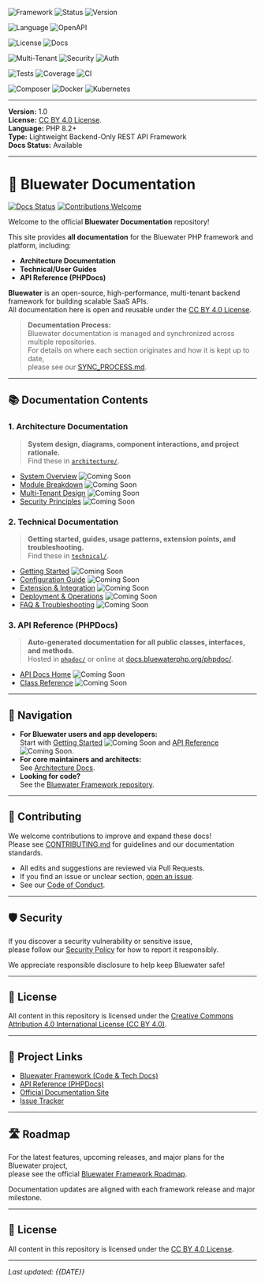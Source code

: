 ![Framework](https://img.shields.io/badge/framework-Bluewater-lightblue?logo=dropbox&logoColor=white)
![Status](https://img.shields.io/badge/status-active-blue)
![Version](https://img.shields.io/badge/version-1.0-blue?logo=semantic-release&logoColor=white)

![Language](https://img.shields.io/badge/language-PHP%208.2+-blue?logo=php&logoColor=white)
![OpenAPI](https://img.shields.io/badge/API-OpenAPI_3-green?logo=openapiinitiative&logoColor=white)

![License](https://img.shields.io/badge/license-CC--BY--4.0-blue?logo=open-source-initiative&logoColor=white)
![Docs](https://img.shields.io/badge/docs-Available-brightgreen?logo=readthedocs&logoColor=white)

![Multi-Tenant](https://img.shields.io/badge/multi--tenant-enabled-blue?logo=archlinux&logoColor=white)
![Security](https://img.shields.io/badge/security-Middleware--Driven-important?logo=auth0&logoColor=white)
![Auth](https://img.shields.io/badge/auth-JWT%20%7C%20OAuth-blue?logo=auth0&logoColor=white)

![Tests](https://img.shields.io/badge/tests-not%20configured-lightgrey?logo=githubactions&logoColor=white)
![Coverage](https://img.shields.io/badge/coverage-N/A-lightgrey?logo=codecov&logoColor=white)
![CI](https://img.shields.io/badge/ci-GitHub_Actions-blue?logo=githubactions&logoColor=white)

![Composer](https://img.shields.io/badge/Dependency-Composer-orange?logo=composer&logoColor=white)
![Docker](https://img.shields.io/badge/Container-Docker-blue?logo=docker&logoColor=white)
![Kubernetes](https://img.shields.io/badge/Orchestration-Kubernetes-blue?logo=kubernetes&logoColor=white)

---

**Version:** 1.0  
**License:** [CC BY 4.0 License](https://creativecommons.org/licenses/by/4.0/).  
**Language:** PHP 8.2+  
**Type:** Lightweight Backend-Only REST API Framework  
**Docs Status:** Available

---

# 🌊 Bluewater Documentation

[![Docs Status](https://img.shields.io/badge/docs-up%20to%20date-brightgreen?logo=readthedocs&logoColor=white)](https://docs.bluewaterphp.org/)
[![Contributions Welcome](https://img.shields.io/badge/contributions-welcome-brightgreen.svg?logo=github)](CONTRIBUTING.md)

Welcome to the official **Bluewater Documentation** repository!

This site provides **all documentation** for the Bluewater PHP framework and platform, including:

- **Architecture Documentation**
- **Technical/User Guides**
- **API Reference (PHPDocs)**

**Bluewater** is an open-source, high-performance, multi-tenant backend framework for building scalable SaaS APIs.  
All documentation here is open and reusable under the [CC BY 4.0 License](https://creativecommons.org/licenses/by/4.0/).

> **Documentation Process:**  
> Bluewater documentation is managed and synchronized across multiple repositories.  
> For details on where each section originates and how it is kept up to date,  
> please see our [SYNC_PROCESS.md](./SYNC_PROCESS.md).

---

## 📚 Documentation Contents

### **1. Architecture Documentation**
> **System design, diagrams, component interactions, and project rationale.**  
Find these in [`architecture/`](./architecture/README.md).

- [System Overview](./architecture/system-overview.md) ![Coming Soon](https://img.shields.io/badge/-COMING%20SOON-orange)
- [Module Breakdown](./architecture/modules.md) ![Coming Soon](https://img.shields.io/badge/-COMING%20SOON-orange)
- [Multi-Tenant Design](./architecture/multi-tenant.md) ![Coming Soon](https://img.shields.io/badge/-COMING%20SOON-orange)
- [Security Principles](./architecture/security.md) ![Coming Soon](https://img.shields.io/badge/-COMING%20SOON-orange)

### **2. Technical Documentation**
> **Getting started, guides, usage patterns, extension points, and troubleshooting.**  
Find these in [`technical/`](./technical/README.md).

- [Getting Started](./technical/getting-started.md) ![Coming Soon](https://img.shields.io/badge/-COMING%20SOON-orange)
- [Configuration Guide](./technical/configuration.md) ![Coming Soon](https://img.shields.io/badge/-COMING%20SOON-orange)
- [Extension & Integration](./technical/extending.md) ![Coming Soon](https://img.shields.io/badge/-COMING%20SOON-orange)
- [Deployment & Operations](./technical/deployment.md) ![Coming Soon](https://img.shields.io/badge/-COMING%20SOON-orange)
- [FAQ & Troubleshooting](./technical/faq.md) ![Coming Soon](https://img.shields.io/badge/-COMING%20SOON-orange)

### **3. API Reference (PHPDocs)**
> **Auto-generated documentation for all public classes, interfaces, and methods.**  
Hosted in [`phpdoc/`](./phpdoc/README.md) or online at [docs.bluewaterphp.org/phpdoc/](https://docs.bluewaterphp.org/phpdoc/).

- [API Docs Home](./phpdoc/index.html) ![Coming Soon](https://img.shields.io/badge/-COMING%20SOON-orange)
- [Class Reference](./phpdoc/classes/index.html) ![Coming Soon](https://img.shields.io/badge/-COMING%20SOON-orange)

---

## 🧭 Navigation

- **For Bluewater users and app developers:**  
  Start with [Getting Started](./technical/getting-started.md) ![Coming Soon](https://img.shields.io/badge/-COMING%20SOON-orange) and [API Reference](./phpdoc/index.html) ![Coming Soon](https://img.shields.io/badge/-COMING%20SOON-orange).
- **For core maintainers and architects:**  
  See [Architecture Docs](./architecture/README.md).
- **Looking for code?**  
  See the [Bluewater Framework repository](https://github.com/BluewaterMVC/bluewater-framework).

---

## 🤝 Contributing

We welcome contributions to improve and expand these docs!  
Please see [CONTRIBUTING.md](./CONTRIBUTING.md) for guidelines and our documentation standards.

- All edits and suggestions are reviewed via Pull Requests.
- If you find an issue or unclear section, [open an issue](https://github.com/BluewaterMVC/bluewater-docs/issues).
- See our [Code of Conduct](./CODE_OF_CONDUCT.md).

---

## 🛡️ Security

If you discover a security vulnerability or sensitive issue,  
please follow our [Security Policy](./SECURITY.md) for how to report it responsibly.

We appreciate responsible disclosure to help keep Bluewater safe!

---

## 📝 License

All content in this repository is licensed under the [Creative Commons Attribution 4.0 International License (CC BY 4.0)](https://creativecommons.org/licenses/by/4.0/).

---

## 📢 Project Links

- [Bluewater Framework (Code & Tech Docs)](https://github.com/BluewaterMVC/bluewater-framework)
- [API Reference (PHPDocs)](https://docs.bluewaterphp.org/phpdoc/)
- [Official Documentation Site](https://docs.bluewaterphp.org/)
- [Issue Tracker](https://github.com/BluewaterMVC/bluewater-docs/issues)

---

## 🛣️ Roadmap

For the latest features, upcoming releases, and major plans for the Bluewater project,  
please see the official [Bluewater Framework Roadmap](https://github.com/BluewaterMVC/bluewater-framework/blob/main/ROADMAP.md).

Documentation updates are aligned with each framework release and major milestone.

---

## 📝 License

All content in this repository is licensed under the [CC BY 4.0 License](https://creativecommons.org/licenses/by/4.0/).

---

*Last updated: {{DATE}}*
